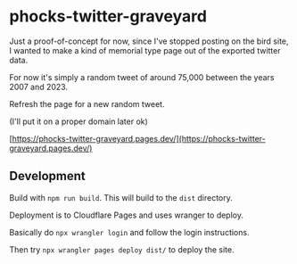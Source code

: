 # phocks-twitter-graveyard

Just a proof-of-concept for now, since I've stopped posting on the bird site, I wanted to make a kind of memorial type page out of the exported twitter data.

For now it's simply a random tweet of around 75,000 between the years 2007 and 2023.

Refresh the page for a new random tweet.

(I'll put it on a proper domain later ok)

[https://phocks-twitter-graveyard.pages.dev/](https://phocks-twitter-graveyard.pages.dev/)

## Development

Build with `npm run build`. This will build to the `dist` directory.

Deployment is to Cloudflare Pages and uses wranger to deploy.

Basically do `npx wrangler login` and follow the login instructions.

Then try `npx wrangler pages deploy dist/` to deploy the site.